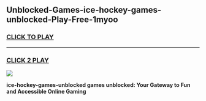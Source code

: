 
## Unblocked-Games-ice-hockey-games-unblocked-Play-Free-1myoo
<h3>
<a href="https://premium76.site?title=ice-hockey-games-unblocked&ref=18A">CLICK TO PLAY</a></h3>
<hr>

<h3>
<a href="https://premium76.site?title=ice-hockey-games-unblocked&ref=18A">CLICK 2 PLAY</a>
  
</h3>

<a href="https://premium76.site?title=ice-hockey-games-unblocked&ref=18A"><img src="https://clearcache.store/games.png"></a>


**ice-hockey-games-unblocked games unblocked: Your Gateway to Fun and Accessible Online Gaming**
